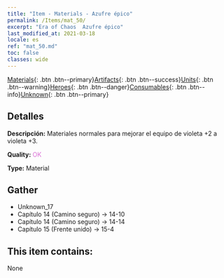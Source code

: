 ```yaml
---
title: "Item - Materials - Azufre épico"
permalink: /Items/mat_50/
excerpt: "Era of Chaos  Azufre épico"
last_modified_at: 2021-03-18
locale: es
ref: "mat_50.md"
toc: false
classes: wide
---
```

 [Materials](/es/Items/){: .btn .btn--primary}[Artifacts](/es/Items/Artifacts/){: .btn .btn--success}[Units](/es/Items/Units/){: .btn .btn--warning}[Heroes](/es/Items/Heroes/){: .btn .btn--danger}[Consumables](/es/Items/Consumables/){: .btn .btn--info}[Unknown](/es/Items/Unknown/){: .btn .btn--primary}

## Detalles
 **Descripción:** Materiales normales para mejorar el equipo de violeta +2 a violeta +3.

 **Quality:** <span style="color: #DA70D6">OK</span>

 **Type:** Material

## Gather

*    Unknown_17 
*    Capítulo 14 (Camino seguro) -> 14-10 
*    Capítulo 14 (Camino seguro) -> 14-14 
*    Capítulo 15 (Frente unido) -> 15-4 

## This item contains:

  None

